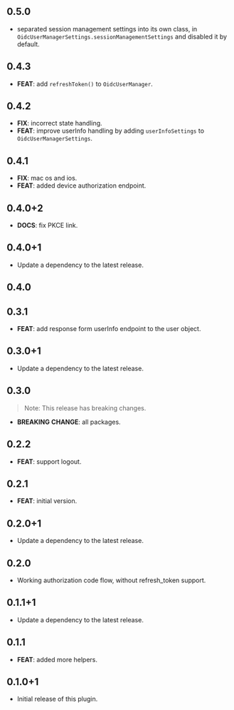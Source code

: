 ## 0.5.0

 - separated session management settings into its own class, in `OidcUserManagerSettings.sessionManagementSettings` and disabled it by default.

## 0.4.3

 - **FEAT**: add `refreshToken()` to `OidcUserManager`.

## 0.4.2

 - **FIX**: incorrect state handling.
 - **FEAT**: improve userInfo handling by adding `userInfoSettings` to `OidcUserManagerSettings`.

## 0.4.1

 - **FIX**: mac os and ios.
 - **FEAT**: added device authorization endpoint.

## 0.4.0+2

 - **DOCS**: fix PKCE link.

## 0.4.0+1

 - Update a dependency to the latest release.

## 0.4.0

## 0.3.1

 - **FEAT**: add response form userInfo endpoint to the user object.

## 0.3.0+1

 - Update a dependency to the latest release.

## 0.3.0

> Note: This release has breaking changes.

 - **BREAKING** **CHANGE**: all packages.

## 0.2.2

 - **FEAT**: support logout.

## 0.2.1

 - **FEAT**: initial version.

## 0.2.0+1

 - Update a dependency to the latest release.

## 0.2.0

 - Working authorization code flow, without refresh_token support.

## 0.1.1+1

 - Update a dependency to the latest release.


## 0.1.1

 - **FEAT**: added more helpers.

## 0.1.0+1

- Initial release of this plugin.